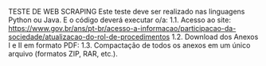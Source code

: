 TESTE DE WEB SCRAPING
Este teste deve ser realizado nas linguagens Python ou Java. E o código deverá executar o/a:
1.1.
Acesso ao site: https://www.gov.br/ans/pt-br/acesso-a-informacao/participacao-da-sociedade/atualizacao-do-rol-de-procedimentos
1.2.
Download dos Anexos I e II em formato PDF:
1.3.
Compactação de todos os anexos em um único arquivo (formatos ZIP, RAR, etc.).
